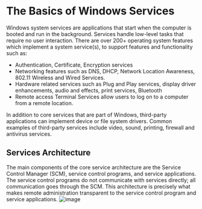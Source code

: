 
# The Basics of Windows Services
Windows system services are applications that start when the computer is booted and run in the background.  Services handle 
low-level tasks that require no user interaction. There are over 200+ operating system features which implement a system service(s), to support features and functionality such as:

- Authentication, Certificate, Encryption services
- Networking features such as DNS, DHCP, Network Location Awareness, 802.11 Wireless and Wired Services.
- Hardware related services such as Plug and Play services, display driver enhancements,  audio and effects,  print services, Bluetooth 
- Remote access Terminal Services allow users to log on to a computer from a remote location.

In addition to core services that are part of Windows, third-party applications can implement device or file system drivers. Common examples of third-party services include video, sound, printing,  firewall and antivirus services.

## Services Architecture
The main components of the core service architecture are the Service Control Manager (SCM), service control programs, and service applications.  The service control programs do not communicate with services directly; all communication goes through the SCM.  This architecture is precisely what makes remote administration transparent to the service control program and service applications.
![image](https://user-images.githubusercontent.com/46111482/115791987-514ade80-a37e-11eb-9f75-b113f1a5efa0.png)
